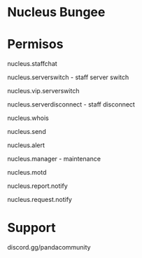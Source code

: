 # Nucleus Bungee


# Permisos

nucleus.staffchat

nucleus.serverswitch - staff server switch

nucleus.vip.serverswitch 

nucleus.serverdisconnect - staff disconnect

nucleus.whois

nucleus.send

nucleus.alert

nucleus.manager - maintenance

nucleus.motd

nucleus.report.notify

nucleus.request.notify

# Support

discord.gg/pandacommunity
